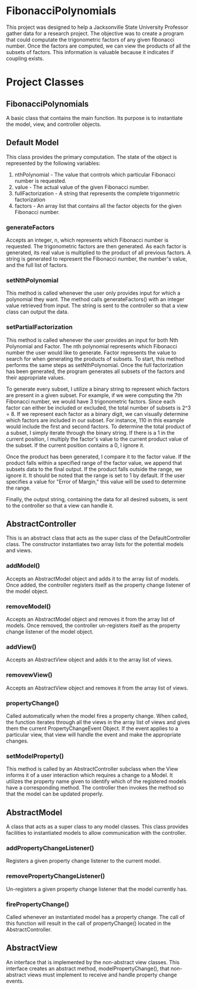 # FibonacciPolynomials

This project was designed to help a Jacksonville State University Professor gather data for a research project.
The objective was to create a program that could computate the trigonometric factors of any given fibonacci number.
Once the factors are computed, we can view the products of all the subsets of factors.
This information is valuable because it indicates if coupling exists.

# Project Classes

## FibonacciPolynomials

A basic class that contains the main function.
Its purpose is to instantiate the model, view, and controller objects.

## Default Model

This class provides the primary computation. The state of the object is represented by the following variables:

1. nthPolynomial - The value that controls which particular Fibonacci number is requested.
2. value - The actual value of the given Fibonacci number.
3. fullFactorization - A string that represents the complete trigonmetric factorization
4. factors - An array list that contains all the factor objects for the given Fibonacci number.

### generateFactors

Accepts an integer, n, which represents which Fibonacci number is requested. The trigonometric factors are then generated.
As each factor is generated, its real value is multiplied to the product of all previous factors. A string is generated to represent the 
Fibonacci number, the number's value, and the full list of factors.

### setNthPolynomial

This method is called whenever the user only provides input for which a polynomial they want.
The method calls generateFactors() with an integer value retrieved from input. The string is sent to the controller so that a view class can output the data.

### setPartialFactorization

This method is called whenever the user provides an input for both Nth Polynomial and Factor.
The nth polynomial represents which Fibonacci number the user would like to generate. Factor represents the value to search for when 
generating the products of subsets.
To start, this method performs the same steps as setNthPolynomial.
Once the full factorization has been generated, the program generates all subsets of the factors and their appropriate values.

To generate every subset, I utilize a binary string to represent which factors are present in a given subset. For example, 
if we were computing the 7th Fibonacci number, we would have 3 trigonometric factors. Since each factor can either be included or 
excluded, the total number of subsets is 2^3 = 8. If we represent each factor as a binary digit, we can visually determine which 
factors are included in our subset. For instance, 110 in this example would include the first and second factors. To determine the 
total product of a subset, I simply iterate through the binary string. If there is a 1 in the current position, I multiply the
factor's value to the current product value of the subset. If the current position contains a 0, I ignore it. 

Once the product has been generated, I compare it to the factor value. If the product falls within a specified range of the factor value, we append that subsets data to the final output. If the product falls outside the range, we ignore it. It should be noted that the range is set to 1 by default. If the user specifies a value for "Error of Margin," this value will be used to determine the range.

Finally, the output string, containing the data for all desired subsets, is sent to the controller so that a view can handle it.

## AbstractController

This is an abstract class that acts as the super class of the DefaultController class.
The constructor instantiates two array lists for the potential models and views.

### addModel()

Accepts an AbstractModel object and adds it to the array list of models. Once added, the controller registers
itself as the property change listener of the model object.

### removeModel()

Accepts an AbstractModel object and removes it from the array list of models. Once removed, the controller un-registers 
itself as the property change listener of the model object.

### addView()

Accepts an AbstractView object and adds it to the array list of views.

### removewView()

Accepts an AbstractView object and removes it from the array list of views.

### propertyChange()

Called automatically when the model fires a property change.
When called, the function iterates through all the views in the array list of views and gives them the current PropertyChangeEvent
Object. If the event applies to a particular view, that view will handle the event and make the appropriate changes.

### setModelProperty()

This method is called by an AbstractController subclass when the View informs it of a user interaction which requires
a change to a Model. It utilizes the property name given to identify which of the registered models have a corresponding method.
The controller then invokes the method so that the model can be updated properly.

## AbstractModel

A class that acts as a super class to any model classes.
This class provides facilities to instantiated models to allow communication with the controller.

### addPropertyChangeListener()

Registers a given property change listener to the current model.

### removePropertyChangeListener()

Un-registers a given property change listener that the model currently has.

### firePropertyChange()

Called whenever an instantiated model has a property change.
The call of this function will result in the call of propertyChange() located in the AbstractController.

## AbstractView

An interface that is implemented by the non-abstract view classes.
This interface creates an abstract method, modelPropertyChange(), that non-abstract views must implement to 
receive and handle property change events.
